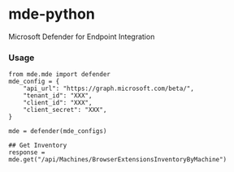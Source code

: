 # mde-python

Microsoft Defender for Endpoint Integration

### Usage
```
from mde.mde import defender
mde_config = {
    "api_url": "https://graph.microsoft.com/beta/",
    "tenant_id": "XXX",
    "client_id": "XXX",
    "client_secret": "XXX",
}

mde = defender(mde_configs)

## Get Inventory
response =  mde.get("/api/Machines/BrowserExtensionsInventoryByMachine")
```